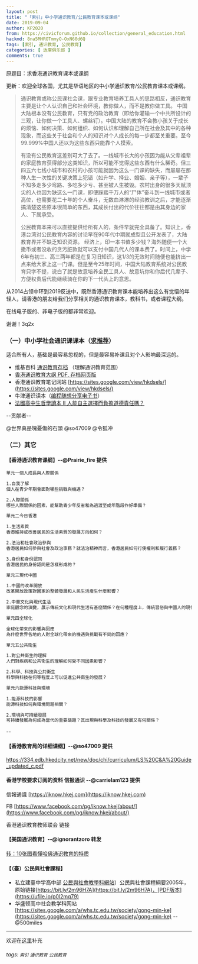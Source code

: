 ```yaml
---
layout: post
title: "「索引」中小学通识教育/公民教育课本或课纲"
date: 2019-09-04
author: KP2020
from: https://civicforum.github.io/collection/general_education.html
hackmd: 8na5MHROTmmyO-OxN60d6Q
tags: [索引, 通识教育, 公民教育]
categories: [ 达摩俱乐部 ]
comments: true
---
```


原题目：求香港通识教育课本或课纲


更新：欢迎全球各国，尤其是华语地区的中小学通识教育/公民教育课本或课纲。

> 通识教育或称公民课社会课，跟专业教育培养工具人的思路相反，通识教育主要是让个人认识自己和社会环境，教你做人，而不是教你做工具。 中国大陆根本没有公民教育，只有党的政治教育（即给你灌输一个中共所设计的三观，让你做一个工具人、螺丝钉）。中国大陆的教育不会教小孩关于成长的烦恼、如何决策、如何组织、如何认识和理解自己所在社会及其中的各种现象，而这些关于社会和个人的知识对个人成长的每一步都至关重要。至今99.999%中国人还以为这些东西只能靠个人摸索。
>
> 有没有公民教育这差别可大了去了。一线城市长大的小孩因为能从父辈祖辈的家庭教育获得部分这类知识，所以可能不觉得这些东西有什么稀奇。但三四五六七线小城市和农村的小孩可能就因为这么一门课的缺失，而屡屡在那种人生一次性的关键决策上犯错（如升学、择业、婚姻、亲子等），一辈子不知多走多少弯路、多吃多少亏、甚至被人生被毁。农村出身的很多天赋顶尖的人也因为缺这么一门课，即便踩踏千万人的“尸体”奋斗到一线城市或者高位，也需要花二十年的个人奋斗，无数血淋淋的经验教训之后，才能逐渐搞清楚这些原本很简单的东西，其成长付出的代价往往都是由其身边的家人、下属承受。
>
> 公民教育本来可以直接提供给所有人的，条件早就完全具备了。知识上，香港台湾对公民教育内容的讨论早在90年代中期就成型且公开发表了，大陆教育界并不缺乏知识资源。 经济上，印一本书值多少钱？海外随便一个大撒币或者没收的贪污脏款就可以支付中国几代人的课本费了。时间上，中学6年有初三、高三两年都是在复习旧知识，这1/3的无效时间随便也能挤出一点来给大家上这一门课。但是至今25年时间，中国大陆教育系统对公民教育只字不提，说白了就是故意培养全民工具人、故意坑你和你后代几辈子、方便权贵后代能继续骑在你的下一代头上的意思。

从2014占领中环到2019反送中，既然香港通识教育课本能培养出这么有觉悟的年轻人，请香港的朋友给我们分享相关的通识教育课本，教科书，或者课程大纲。


在线电子版的、非电子版的都非常欢迎。


谢谢！3q2x

### **（一）中小学社会通识课课本**（[求推荐](https://pincong.rocks/article/4525)）

适合所有人，基础是最容易忽视的，但是最容易补课且对个人影响最深远的。

- 维基百科 [通识教育](https://zh.wikipedia.org/zh/%E9%80%9A%E8%AD%98%E6%95%99%E8%82%B2)[存档](https://archive.li/u5Xaq) （理解通识教育范围）
- [香港通识教育大纲 PDF](https://334.edb.hkedcity.net/new/doc/chi/curriculum/LS%20C&A%20Guide_updated_c.pdf)[, 存档网页版](https://archive.md/gDpoU)
- 香港通识教育笔记网站 [https://sites.google.com/view/hkdsels/](https://sites.google.com/view/hkdsels/)
- 牛津通识读本（[编程随想分享电子书](https://github.com/programthink/books)）
- [法國高中生哲學讀本 II 人能自主選擇而負擔道德責任嗎？](https://web.archive.org/web/20190912154112/https://book.douban.com/subject/26919471/)

--贡献者--

@世界真是塊憂傷的石頭 @so47009 @令狐冲

### （二）其它
#### 【香港通识教育课纲】--@Prairie_fire 提供

```txt
單元一個人成長與人際關係

1.自我了解
個人在青少年期會面對哪些挑戰與機遇？

2.人際關係
哪些人際關係的因素，能幫助青少年反省和為過渡至成年階段作好準備？

單元二今日香港

1.生活素質
香港維持或改善居民的生活素質的發展方向如何？

2.法治和社會政治參與
香港居民如何參與社會及政治事務？就法治精神而言，香港居民如何行使權利和履行義務？

3.身份和身份認同
香港居民的身份認同是怎樣形成的？

單元三現代中國

1.中國的改革開放
改革開放政策對國家的整體發展和人民生活產生什麼影響？

2.中華文化與現代生活
家庭觀念的演變，展示傳統文化和現代生活有甚麼關係？在何種程度上，傳統習俗與中國人的現代社會是相容的？

單元四全球化

全球化帶來的影響與回應
為什麼世界各地的人對全球化帶來的機遇與挑戰有不同的回應？

單元五公共衛生

1.對公共衛生的理解
人們對疾病和公共衛生的理解如何受不同因素影響？

2.科學、科技與公共衛生
科學與科技在何等程度上可以促進公共衛生的發展？

單元六能源科技與環境

1.能源科技的影響
能源科技如何與環境問題相關？

2.環境與可持續發展
可持續發展為何成為當代的重要議題？其出現與科學及科技的發展又有何關係？
```

--


#### 【香港教育局的详细课纲】--@so47009 提供

https://334.edb.hkedcity.net/new/doc/chi/curriculum/LS%20C&A%20Guide_updated_c.pdf


#### 香港学校要求订阅的资料 信报通识 --@carrielam123 提供

信報通識 [https://iknow.hkej.com](https://iknow.hkej.com)

FB [https://www.facebook.com/pg/iknow.hkej/about/](https://www.facebook.com/pg/iknow.hkej/about/)

香港通识教育教师联会 链接


#### 【美国通识教育】--@ignorantzoro 转发
[转：10张图看懂哈佛通识教育的特质](https://pincong.rocks/article/4579)

#### 【（臺）公民與社會課程】  
- 私立建臺中学高中部 [公民與社會教學科網站](https://bit.ly/2mhgCbq)）公民與社會課程綱要2005年，原始链接[https://bit.ly/2m96H7A](https://bit.ly/2m96H7A)，[PDF版本](https://ufile.io/p0l2mq79)
- 华盛顿高中社会教学科网站 [https://sites.google.com/a/whs.tc.edu.tw/society/gong-min-ke](https://sites.google.com/a/whs.tc.edu.tw/society/gong-min-ke)  --@500miles

---

欢迎在[这里](https://pincong.rocks/article/4525)补充


###### tags: `索引` `通识教育` `公民教育`
